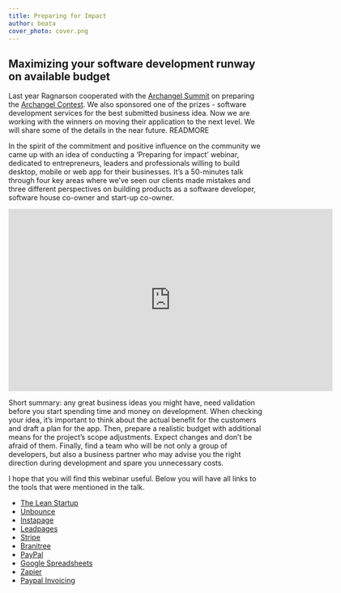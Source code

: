 ```yaml
---
title: Preparing for Impact
author: beata
cover_photo: cover.png
---
```


## Maximizing your software development runway on available budget

Last year Ragnarson cooperated with the [Archangel Summit](http://www.archangelsummit.com/) on preparing the [Archangel Contest](https://programmedforimpact.ca/). We also sponsored one of the prizes - software development services for the best submitted business idea. Now we are working with the winners on moving their application to the next level. We will share some of the details in the near future.
READMORE

In the spirit of the commitment and positive influence on the community we came up with an idea of conducting a ‘Preparing for impact’ webinar, dedicated to entrepreneurs, leaders and professionals willing to build desktop, mobile or web app for their businesses. It’s a 50-minutes talk through four key areas where we’ve seen our clients made mistakes and three different perspectives on building products as a software developer, software house co-owner and start-up co-owner.

<iframe id="ytplayer" type="text/html" width="640" height="360"
  src="https://www.youtube.com/embed/0dGCW9WJPVk"
  frameborder="0"></iframe>

Short summary: any great business ideas you might have, need validation before you start spending time and money on development. When checking your idea, it’s important to think about the actual benefit for the  customers and draft a plan for the app. Then, prepare a realistic budget with additional means for the project’s scope adjustments. Expect changes and don’t be afraid of them. Finally, find a team who will be not only a group of developers, but also a business partner who may advise you the right direction during development and spare you unnecessary costs.

I hope that you will find this webinar useful. Below you will have all links to the tools that were mentioned in the talk.

* [The Lean Startup](https://goo.gl/PVGSQV)
* [Unbounce](https://goo.gl/FnFvdn)
* [Instapage](https://goo.gl/OA7p1p)
* [Leadpages](https://goo.gl/EclysY)
* [Stripe](https://goo.gl/yfQs8J)
* [Branitree](https://goo.gl/PSB7RV)
* [PayPal](https://goo.gl/exLhNj)
* [Google Spreadsheets](https://goo.gl/SlXmh0)
* [Zapier](https://goo.gl/ZdBDMR)
* [Paypal Invoicing](https://goo.gl/icmYc6)
